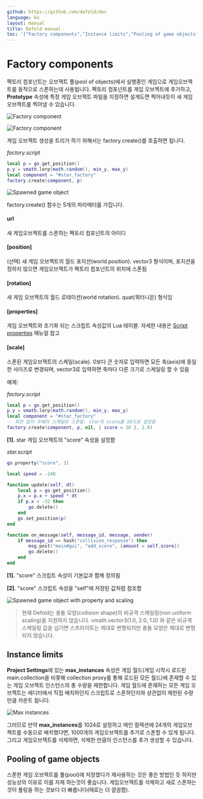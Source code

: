 ```yaml
---
github: https://github.com/defold/doc
language: ko
layout: manual
title: Defold manual
toc: '["Factory components","Instance limits","Pooling of game objects"]'
---
```


# Factory components
팩토리 컴포넌트는 오브젝트 풀(pool of objects)에서 실행중인 게임으로 게임오브젝트를 동적으로 스폰하는데 사용됩니다. 펙토리 컴포넌트를 게임 오브젝트에 추가하고, **Prototype** 속성에 특정 게임 오브젝트 파일을 지정하면 설계도면 찍어내듯이 새 게임 오브젝트를 찍어낼 수 있습니다.

![Factory component](/manuals/images/factory/factory_component.png)

![Factory component](/manuals/images/factory/factory_collection.png)

게임 오브젝트 생성을 트리거 하기 위해서는 factory.create()를 호출하면 됩니다.

*factory.script*
```lua
local p = go.get_position()
p.y = vmath.lerp(math.random(), min_y, max_y)
local component = "#star_factory"
factory.create(component, p)
```

![Spawned game object](/manuals/images/factory/factory_spawned.png)

factory.create() 함수는 5개의 파라메터를 가집니다.

#### url
새 게임오브젝트를 스폰하는 펙토리 컴포넌트의 아이디
#### [position]
(선택) 새 게임 오브젝트의 월드 포지션(world position). vector3 형식이며, 포지션을 정하지 않으면 게임오브젝트가 펙토리 컴포넌트의 위치에 스폰됨
#### [rotation]
새 게임 오브젝트의 월드 로테이션(world rotation). quat(쿼터니온) 형식임
#### [properties]
게임 오브젝트와 초기화 되는 스크립트 속성값의 Lua 테이블. 자세한 내용은 [Script properties](/ko/manuals/script-properties) 매뉴얼 참고
#### [scale]
스폰된 게임오브젝트의 스케일(scale). 0보다 큰 숫자로 입력하면 모든 축(axis)에 동일한 사이즈로 변경되며, vector3로 입력하면 축마다 다른 크기로 스케일링 할 수 있음

예제:

*factory.script*
```lua
local p = go.get_position()
p.y = vmath.lerp(math.random(), min_y, max_y)
local component = "#star_factory"
-- 회전 없이 두배의 스케일로 스폰함. star의 score를 10으로 설정함
factory.create(component, p, nil, { score = 10 }, 2.0)                           [1]
```
**[1].** star 게임 오브젝트의 "score" 속성을 설정함

*star.script*
```lua
go.property("score", 1)                                                                         [1]

local speed = -240

function update(self, dt)
    local p = go.get_position()
    p.x = p.x + speed * dt
    if p.x < -32 then
        go.delete()
    end
    go.set_position(p)
end

function on_message(self, message_id, message, sender)
    if message_id == hash("collision_response") then
        msg.post("main#gui", "add_score", {amount = self.score})         [2]
        go.delete()
    end
end
```

**[1].** "score" 스크립트 속성이 기본값과 함께 정의됨

**[2].** "score" 스크립트 속성을 "self"에 저장된 값처럼 참조함

![Spawned game object with property and scaling](/manuals/images/factory/factory_spawned2.png)

> 현재 Defold는 충돌 모양(collision shape)의 비규격 스케일링(non uniform scaling)을 지원하지 않습니다. vmath.vector3(1.0, 2.0, 1.0) 와 같은 비규격 스케일링 값을 넘기면 스프라이트는 제대로 변형되지만 충돌 모양은 제대로 변형되지 않습니다.

## Instance limits
**Project Settings**에 있는 **max_instances** 속성은 게임 월드(게임 시작시 로드된 main.collection을 비롯해 collection proxy를 통해 로드된 모든 월드)에 존재할 수 있는 게임 오브젝트 인스턴스의 총 수량을 제한합니다. 게임 월드에 존재하는 모든 게임 오브젝트는 에디터에서 직접 배치하던지 스크립트로 스폰하던지와 상관없이 제한된 수량 만큼 카운트 됩니다.

![Max instances](/manuals/images/factory/factory_max_instances.png)

그러므로 만약 **max_instances**를 1024로 설정하고 메인 컬렉션에 24개의 게임오브젝트를 수동으로 배치했다면, 1000개의 게임오브젝트를 추가로 스폰할 수 있게 됩니다. 그리고 게임오브젝트를 삭제하면, 삭제한 만큼의 인스턴스를 추가 생성할 수 있습니다.

## Pooling of game objects
스폰한 게임 오브젝트를 풀(pool)에 저장했다가 재사용하는 것은 좋은 방법인 듯 하지만 성능상의 이유로 이를 자제 하는것이 좋습니다. 게임오브젝트를 삭제하고 새로 스폰하는 것이 풀링을 하는 것보다 더 빠릅니다(때로는 더 깔끔함).